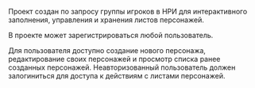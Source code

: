 Проект создан по запросу группы игроков в НРИ для интерактивного заполнения, управления и хранения листов персонажей. 

В проекте может зарегистрироваться любой пользователь. 

Для пользователя доступно создание нового персонажа, редактирование своих персонажей и просмотр списка ранее созданных персонажей.
Неавторизованный пользователь должен залогиниться для доступа к действиям с листами персонажей.
